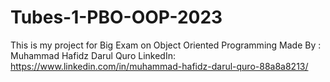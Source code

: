 # Tubes-1-PBO-OOP-2023
This is my project for Big Exam on Object Oriented Programming
Made By : Muhammad Hafidz Darul Quro
LinkedIn: https://www.linkedin.com/in/muhammad-hafidz-darul-quro-88a8a8213/

